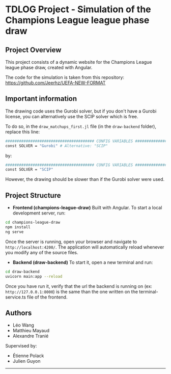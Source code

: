 # TDLOG Project - Simulation of the Champions League league phase draw

## Project Overview

This project consists of a dynamic website for the Champions League league phase draw, created with Angular.

The code for the simulation is taken from this repository: https://github.com/Jeerhz/UEFA-NEW-FORMAT

## Important information

The drawing code uses the Gurobi solver, but if you don't have a Gurobi license, you can alternatively use the SCIP solver which is free.

To do so, in the `draw_matchups_first.jl` file (in the `draw-backend` folder), replace this line:
```bash
####################################### CONFIG VARIABLES #######################################
const SOLVER = "Gurobi" # Alternative: "SCIP"
```

by:
```bash
####################################### CONFIG VARIABLES #######################################
const SOLVER = "SCIP"
```

However, the drawing should be slower than if the Gurobi solver were used.

## Project Structure

- **Frontend (champions-league-draw)**
  Built with Angular.
  To start a local development server, run:

```bash
cd champions-league-draw
npm install
ng serve
```

Once the server is running, open your browser and navigate to `http://localhost:4200/`. The application will automatically reload whenever you modify any of the source files.


- **Backend (draw-backend)**
  To start it, open a new terminal and run:

```bash
cd draw-backend
uvicorn main:app --reload
```
Once you have run it, verify that the url the backend is running on (ex: `http://127.0.0.1:8000`) is the same than the one written on the terminal-service.ts file of the frontend.


## Authors

- Léo Wang
- Matthieu Mayaud
- Alexandre Tranié

Supervised by:
- Étienne Polack
- Julien Guyon

---
